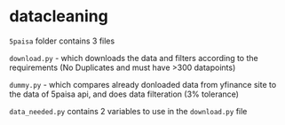 # datacleaning

`5paisa` folder contains 3 files

`download.py` - which downloads the data and filters according to the requirements (No Duplicates and must have >300 datapoints)

`dummy.py` - which compares already donloaded data from yfinance site to the data of 5paisa api, and does data filteration (3% tolerance)

`data_needed.py` contains 2 variables to use in the `download.py` file
